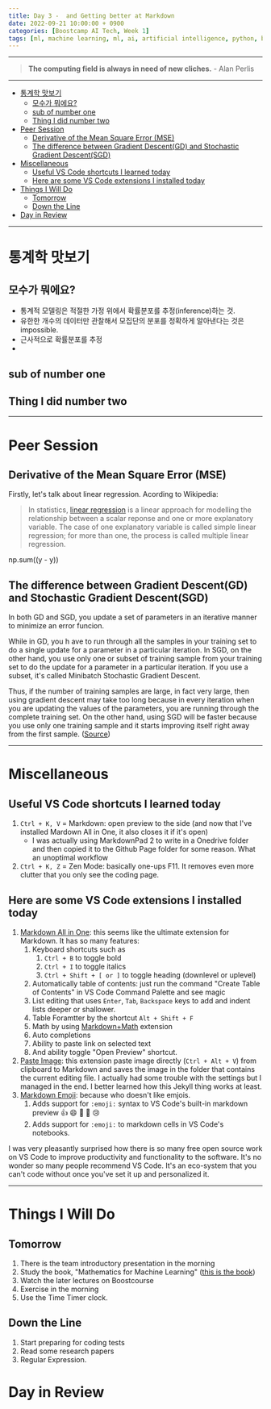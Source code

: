 ```yaml
---
title: Day 3 -  and Getting better at Markdown
date: 2022-09-21 10:00:00 + 0900
categories: [Boostcamp AI Tech, Week 1]
tags: [ml, machine learning, ml, ai, artificial intelligence, python, boostcamp, 부스트캠프, ai math, markdown]	# TAG names should always be lowercase
---
```


- - -

> **The computing field is always in need of new cliches.** - Alan Perlis

- - -

- [통계학 맛보기](#통계학-맛보기)
  - [모수가 뭐에요?](#모수가-뭐에요)
  - [sub of number one](#sub-of-number-one)
  - [Thing I did  number two](#thing-i-did--number-two)
- [Peer Session](#peer-session)
  - [Derivative of the Mean Square Error (MSE)](#derivative-of-the-mean-square-error-mse)
  - [The difference between Gradient Descent(GD) and Stochastic Gradient Descent(SGD)](#the-difference-between-gradient-descentgd-and-stochastic-gradient-descentsgd)
- [Miscellaneous](#miscellaneous)
  - [Useful VS Code shortcuts I learned today](#useful-vs-code-shortcuts-i-learned-today)
  - [Here are some VS Code extensions I installed today](#here-are-some-vs-code-extensions-i-installed-today)
- [Things I Will Do](#things-i-will-do)
  - [Tomorrow](#tomorrow)
  - [Down the Line](#down-the-line)
- [Day in Review](#day-in-review)

- - -

# 통계학 맛보기

## 모수가 뭐에요?

* 통계적 모델링은 적절한 가정 위에서 확률분포를 추정(inference)하는 것.
* 유한한 개수의 데이터만 관찰해서 모집단의 분포를 정확하게 알아낸다는 것은 impossible.
* 근사적으로 확률분포를 추정
* 

## sub of number one 

## Thing I did  number two

- - -

# Peer Session

## Derivative of the Mean Square Error (MSE)

Firstly, let's talk about linear regression. Acording to Wikipedia:
> In statistics, [linear regression](https://en.wikipedia.org/wiki/Linear_regression) is a linear approach for modelling the relationship between a scalar reponse and one or more explanatory variable. The case of one explanatory variable is called simple linear regression; for more than one, the process is called multiple linear regression.

np.sum((y - y))

## The difference between Gradient Descent(GD) and Stochastic Gradient Descent(SGD)

In both GD and SGD, you update a set of parameters in an iterative manner to minimize an error funcion.

While in GD, you h ave to run through all the samples in your training set to do a single update for a parameter in a particular  iteration. In SGD, on the other hand, you use only one or subset of training sample from your training set to do the update for a parameter in a particular iteration. If you use a subset, it's called Minibatch Stochastic Gradient Descent.

Thus, if the number of training samples are large, in fact very large, then using gradient descent may take too long because in every iteration when you are updating the values of the parameters, you are running through the complete training set. On the other hand, using SGD will be faster because you use only one training sample and it starts improving itself right away from the first sample. ([Source](https://www.quora.com/Whats-the-difference-between-gradient-descent-and-stochastic-gradient-descent))

- - -	

# Miscellaneous

## Useful VS Code shortcuts I learned today

1. `Ctrl + K, V` = Markdown: open preview to the side (and now that I've installed Mardown All in One, it also closes it if it's open)
    *  I was actually using MarkdownPad 2 to write in a Onedrive folder and then copied it to the Github Page folder for some reason. What an unoptimal workflow
2. `Ctrl + K, Z` = Zen Mode: basically one-ups F11. It removes even more clutter that you only see the coding page.

## Here are some VS Code extensions I installed today
1. [Markdown All in One](https://marketplace.visualstudio.com/items?itemName=yzhang.markdown-all-in-one): this seems like the ultimate extension for Markdown. It has so many features:
   1. Keyboard shortcuts such as
      1. `Ctrl + B` to toggle bold
      2. `Ctrl + I` to toggle italics
      3. `Ctrl + Shift + [ or ]` to toggle heading (downlevel or uplevel)
   2. Automatically table of contents: just run the command "Create Table of Contents" in VS Code Command Palette and see magic
   3. List editing that uses `Enter`, `Tab`, `Backspace` keys to add and indent lists deeper or shallower.
   4. Table Foramtter by the shortcut `Alt + Shift + F`
   5. Math by using [Markdown+Math](https://marketplace.visualstudio.com/items?itemName=goessner.mdmath) extension
   6. Auto completions
   7. Ability to paste link on selected text
   8. And ability toggle "Open Preview" shortcut.
2. [Paste Image](https://marketplace.visualstudio.com/items?itemName=mushan.vscode-paste-image): this extension paste image directly (`Ctrl + Alt + V`) from clipboard to Markdown and saves the image in the folder that contains the current editing file. I actually had some trouble with the settings but I managed in the end. I better learned how this Jekyll thing works at least.
3. [Markdown Emoji](https://marketplace.visualstudio.com/items?itemName=bierner.markdown-emoji): because who doesn't like emjois.
   1. Adds support for `:emoji:` syntax to VS Code's built-in markdown preview :+1: :smile: :carrot: :rocket: :cry:
   2. Adds support for `:emoji:` to markdown cells in VS Code's notebooks.

I was very pleasantly surprised how there is so many free open source work on VS Code to improve productivity and functionality to the software. It's no wonder so many people recommend VS Code. It's an eco-system that you can't code without once you've set it up and personalized it.
- - -
  
# Things I Will Do

## Tomorrow
1. There is the team introductory presentation in the morning
2. Study the book, "Mathematics for Machine Learning" ([this is the book](https://mml-book.github.io/book/mml-book.pdf))
3. Watch the later lectures on Boostcourse
4. Exercise in the morning
5. Use the Time Timer clock.

## Down the Line
1. Start preparing for coding tests
2. Read some research papers
3. Regular Expression.

# Day in Review
